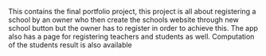 This contains the final portfolio project, this project is all about registering a school by an owner who then create the schools website through new school button but the owner has to register in order to achieve this. The app also has a page for registering teachers and students as well. Computation of the students result is also available
